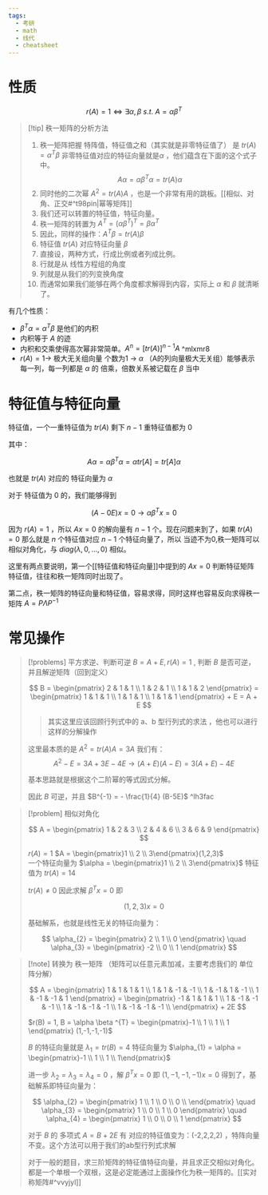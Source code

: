 ```yaml
---
tags:
  - 考研
  - math
  - 线代
  - cheatsheet
---
```

# 性质

$$
r(A) = 1 \iff \exists \alpha ,\beta \  s.t. \ A = \alpha \beta ^{T}
$$ 
> [!tip] 秩一矩阵的分析方法
> 1. 秩一矩阵把握 特阵值，特征值之和（其实就是非零特征值了） 是 $tr(A) = \alpha ^{T}\beta$ 非零特征值对应的特征向量就是$\alpha$ ，他们蕴含在下面的这个式子中。$$ A \alpha = \alpha \beta ^{T}\alpha = tr(A) \alpha $$
> 2. 同时他的二次幂 $A^{2} = tr(A)A$ ，也是一个非常有用的跳板。[[相似、对角、正交#^t98pin|幂等矩阵]]
> 3. 我们还可以转置的特征值，特征向量。
> 	1. 秩一矩阵的转置为 $A^{T} = (\alpha\beta ^{T})^{T} = \beta \alpha ^{T}$
> 	2. 因此，同样的操作：$A^{T}\beta = tr(A)\beta$ 
> 	3. 特征值 $tr(A)$ 对应特征向量 $\beta$  
> 4. 直接设，两种方式，行成比例或者列成比例。
> 	1. 行就是从 线性方程组的角度
> 	2. 列就是从我们的列变换角度
> 	3. 而通常如果我们能够在两个角度都求解得到内容，实际上 $\alpha$ 和 $\beta$ 就清晰了。  


有几个性质：

- $\beta ^{T} \alpha = \alpha ^{T}\beta$ 是他们的内积
- 内积等于 $A$ 的迹
- 内积和交乘使得高次幂非常简单。$A^{n} = [tr(A)]^{n-1} A$  ^mlxmr8
- $r(A)=1\to$ 极大无关组向量 个数为1 $\to$ $\alpha$ （A的列向量极大无关组）能够表示每一列，每一列都是 $\alpha$ 的 倍乘，倍数关系被记载在 $\beta$ 当中

# 特征值与特征向量

特征值，一个一重特征值为 $tr(A)$ 剩下 $n-1$ 重特征值都为 $0$   

其中：

$$
A \alpha = \alpha \beta ^{T}\alpha = \alpha tr[A] = tr[A] \alpha
$$

也就是 $tr(A)$ 对应的 特征向量为 $\alpha$

对于 特征值为 $0$ 的，我们能够得到 

$$
(A - 0E)x = 0 \to \alpha \beta ^{T}x = 0
$$

因为 $r(A)= 1$ ，所以 $Ax = 0$ 的解向量有 $n-1$ 个。现在问题来到了，如果 $tr(A) = 0$ 那么就是 $n$ 个特征值对应 $n-1$ 个特征向量了，所以   当迹不为0,秩一矩阵可以相似对角化，与 $diag(λ,0,…,0)$ 相似。

这里有两点要说明，第一个[[特征值和特征向量]]中提到的 $Ax = 0$  判断特征矩阵特征值，往往和秩一矩阵同时出现了。

第二点，秩一矩阵的特征向量和特征值，容易求得，同时这样也容易反向求得秩一矩阵 $A = P\Lambda P^{-1}$ 
# 常见操作

> [!problems] 平方求逆、判断可逆
> $B = A + E, r(A) = 1$ , 判断 $B$ 是否可逆，并且解逆矩阵（回到定义）
> 
> $$
> B = \begin{pmatrix}
> 2 & 1 & 1 \\
> 1 & 2 & 1 \\
> 1 & 1 & 2
> \end{pmatrix} = \begin{pmatrix}
> 1 & 1 & 1 \\
> 1 & 1 & 1 \\
> 1 & 1 & 1
> \end{pmatrix} + E =  A + E
> $$
> 
> 
> > 其实这里应该回顾行列式中的 a、b 型行列式的求法 ，他也可以进行这样的分解操作
> 
> 这里最本质的是 $A^{2} = tr(A)A = 3A$ 我们有：
> $$
> A^{2} - E = 3A + 3E - 4E \to (A+E)(A-E) = 3(A+E) - 4E
> $$
> 
> 基本思路就是根据这个二阶幂的等式因式分解。 
>  
> 因此 $B$ 可逆，并且 $B^{-1} = - \frac{1}{4} (B-5E)$   ^lh3fac

> [!problem] 相似对角化
> 
> $$
> A = \begin{pmatrix}
> 1 & 2 & 3 \\
> 2 & 4 & 6  \\
> 3 & 6 & 9
> \end{pmatrix}
> $$
> 
> $r(A) = 1$  $A = \begin{pmatrix}1  \\  2  \\  3\end{pmatrix}(1,2,3)$  
> 一个特征向量为 $\alpha = \begin{pmatrix}1 \\ 2 \\ 3\end{pmatrix}$  特征值为 $tr(A) = 14$ 
> 
> $tr(A) \neq 0$ 因此求解 $\beta ^{T}x = 0$ 即
> 
> $$
> (1,2,3)x = 0
> $$
> 
> 基础解系，也就是线性无关的特征向量为：
> 
> $$
> \alpha_{2} = \begin{pmatrix}
> 2  \\
> 1 \\
> 0 
> \end{pmatrix} \quad
> \alpha_{3} = \begin{pmatrix}
> -2 \\
> 0 \\
> 1
> \end{pmatrix}
> $$

> [!note] 转换为 秩一矩阵 （矩阵可以任意元素加减，主要考虑我们的 单位阵分解）
> 
> $$
> A = \begin{pmatrix}
> 1 & 1 & 1 & 1 \\
> 1 & 1 & -1 & -1 \\
> 1 & -1 & 1 & -1 \\
> 1 & -1 & -1 & 1
> \end{pmatrix} = \begin{pmatrix}
> -1 & 1 & 1 & 1 \\
> 1 & -1 & -1 & -1 \\
> 1 & -1 & -1 & -1 \\
> 1 & -1 & -1 & -1 \\
> \end{pmatrix} + 2E
> $$
> 
> $r(B) = 1, B = \alpha \beta ^{T} = \begin{pmatrix}-1  \\ 1 \\ 1 \\ 1 \end{pmatrix} (1,-1,-1,-1)$ 
> 
> $B$ 的特征向量就是 $\lambda_{1} = tr(B) = 4$ 特征向量为 $\alpha_{1} = \alpha = \begin{pmatrix}-1  \\ 1 \\ 1 \\ 1\end{pmatrix}$ 
> 
> 进一步 $\lambda_{2} = \lambda_{3} = \lambda_{4} =0$ ，解 $\beta ^{T}x = 0$ 即 $(1,-1,-1,-1)x = 0$ 得到了，基础解系即特征向量为：
> 
> $$
> \alpha_{2} = \begin{pmatrix}
> 1 \\
> 1 \\
> 0 \\
> 0 \\
> \end{pmatrix} \quad \alpha_{3} = \begin{pmatrix}
> 1 \\
> 0 \\
> 1 \\
> 0
> \end{pmatrix} \quad \alpha_{4} = \begin{pmatrix}
> 1 \\
> 0 \\
> 0 \\
> 1
> \end{pmatrix}
> $$
> 
> 对于 $B$ 的 多项式 $A = B + 2E$   有 对应的特征值变为：(-2,2,2,2) ，特阵向量不变。这个方法可以用于我们的ab型行列式求解
> 
> 对于一般的题目，求三阶矩阵的特征值特征向量，并且求正交相似对角化。都是一个单根一个双根，这是必定能通过上面操作化为秩一矩阵的。[[实对称矩阵#^vvyjyl]]

